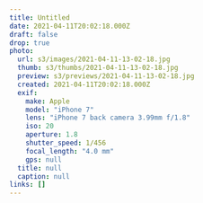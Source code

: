 ```yaml
---
title: Untitled
date: 2021-04-11T20:02:18.000Z
draft: false
drop: true
photo:
  url: s3/images/2021-04-11-13-02-18.jpg
  thumb: s3/thumbs/2021-04-11-13-02-18.jpg
  preview: s3/previews/2021-04-11-13-02-18.jpg
  created: 2021-04-11T20:02:18.000Z
  exif:
    make: Apple
    model: "iPhone 7"
    lens: "iPhone 7 back camera 3.99mm f/1.8"
    iso: 20
    aperture: 1.8
    shutter_speed: 1/456
    focal_length: "4.0 mm"
    gps: null
  title: null
  caption: null
links: []
---
```

